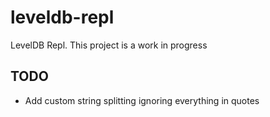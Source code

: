# leveldb-repl
LevelDB Repl. This project is a work in progress


## TODO

- Add custom string splitting ignoring everything in quotes
